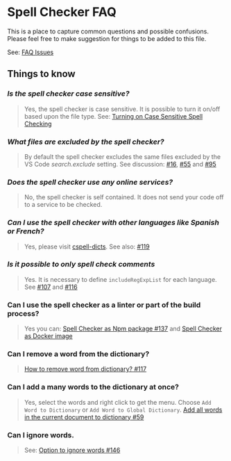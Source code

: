 # Spell Checker FAQ

This is a place to capture common questions and possible confusions. Please feel free to make suggestion for things to be added to this file.

See: [FAQ Issues](https://github.com/streetsidesoftware/vscode-spell-checker/issues?utf8=%E2%9C%93&q=label%3AFAQ+)

## Things to know

### _Is the spell checker case sensitive?_

> Yes, the spell checker is case sensitive. It is possible to turn it on/off based upon the file type. See: [Turning on Case Sensitive Spell Checking](https://streetsidesoftware.com/vscode-spell-checker/release-notes/releasenotes_v2/#turning-on-case-sensitive-spell-checking)

### _What files are excluded by the spell checker?_

> By default the spell checker excludes the same files excluded by the VS Code _search.exclude_ setting. See discussion: [#16](https://github.com/streetsidesoftware/vscode-spell-checker/issues/16), [#55](https://github.com/streetsidesoftware/vscode-spell-checker/issues/55) and [#95](https://github.com/streetsidesoftware/vscode-spell-checker/issues/95)

### _Does the spell checker use any online services?_

> No, the spell checker is self contained. It does not send your code off to a service to be checked.

### _Can I use the spell checker with other languages like Spanish or French?_

> Yes, please visit [cspell-dicts](https://github.com/streetsidesoftware/cspell-dicts).
> See also: [#119](https://github.com/streetsidesoftware/vscode-spell-checker/issues/119)

### _Is it possible to only spell check comments_

> Yes. It is necessary to define `includeRegExpList` for each language. See [#107](https://github.com/streetsidesoftware/vscode-spell-checker/issues/107) and [#116](https://github.com/streetsidesoftware/vscode-spell-checker/issues/116)

### Can I use the spell checker as a linter or part of the build process?

> Yes you can: [Spell Checker as Npm package #137](https://github.com/streetsidesoftware/vscode-spell-checker/issues/137) and [Spell Checker as Docker image](https://github.com/streetsidesoftware/cspell-cli#docker)

### Can I remove a word from the dictionary?

> [How to remove word from dictionary? #117](https://github.com/streetsidesoftware/vscode-spell-checker/issues/117)

### Can I add a many words to the dictionary at once?

> Yes, select the words and right click to get the menu. Choose `Add Word to Dictionary` or `Add Word to Global Dictionary`. [Add all words in the current document to dictionary #59](https://github.com/streetsidesoftware/vscode-spell-checker/issues/59)

### Can I ignore words.

> See: [Option to ignore words #146](https://github.com/streetsidesoftware/vscode-spell-checker/issues/146)

